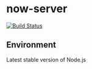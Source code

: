# now-server

[![Build Status](https://travis-ci.org/camphor-/now-server.svg?branch=master)](https://travis-ci.org/camphor-/now-server)

## Environment
Latest stable version of Node.js
